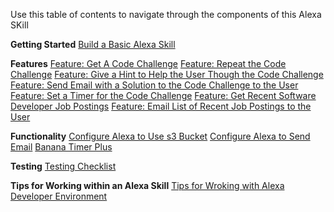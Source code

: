 Use this table of contents to navigate through the components of this Alexa SKill

**Getting Started**
[Build a Basic Alexa Skill](./Basic-Alexa-Skill.md)

**Features**
[Feature: Get A Code Challenge](./Feature-Get-Code-Challange.md)
[Feature: Repeat the Code Challenge](./Feature-Repeat-Code-Challenge.md)
[Feature: Give a Hint to Help the User Though the Code Challenge](./Feature-Give-Code-Challenge-Hint.md)
[Feature: Send Email with a Solution to the Code Challenge to the User](./Feature-Email-Code-Challenge-Solution.md)
[Feature: Set a Timer for the Code Challenge](./Feature-Timer.md)
[Feature: Get Recent Software Developer Job Postings](./Configure-API-for-Jobs.md)
[Feature: Email List of Recent Job Postings to the User](./Feature-Email-Jobs-Report)

**Functionality**
[Configure Alexa to Use s3 Bucket](./Configure-Alexa-to-Use-s3-Bucket.md)
[Configure Alexa to Send Email](./Configure-Alexa-to-Email-User.md)
[Banana Timer Plus](./TimerTutorial.md)

**Testing**
[Testing Checklist](./Testing-checklist.md)

**Tips for Working within an Alexa Skill**
[Tips for Wroking with Alexa Developer Environment](./Alexa-Skill-Programming-Tips.md)
